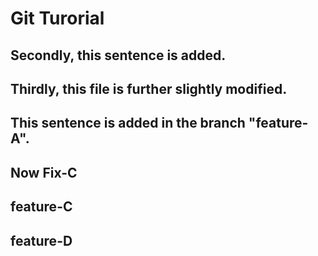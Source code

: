 # Git Turorial
## Secondly, this sentence is added.
## Thirdly, this file is further slightly modified.
## This sentence is added in the branch "feature-A".
## Now Fix-C
## feature-C
## feature-D

